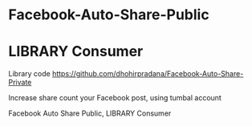 # Facebook-Auto-Share-Public
# LIBRARY Consumer
Library code https://github.com/dhohirpradana/Facebook-Auto-Share-Private

Increase share count your Facebook post, using tumbal account

Facebook Auto Share Public, LIBRARY Consumer
